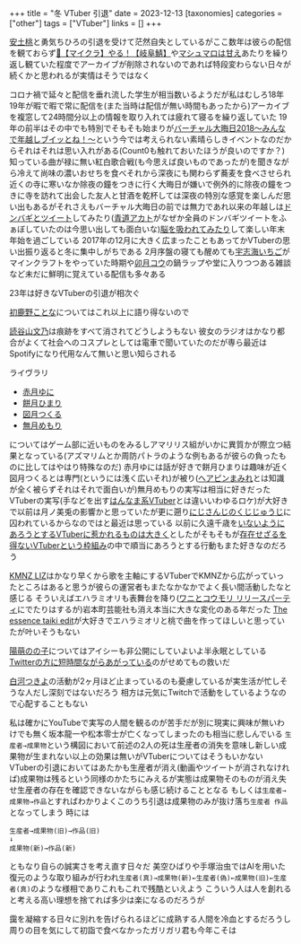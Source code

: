 +++
title = "冬 VTuber 引退"
date = 2023-12-13
[taxonomies]
categories = ["other"]
tags = ["VTuber"]
links = []
+++

[安土桃](https://www.youtube.com/@AzuchiMomo)と勇気ちひろの引退を受けて茫然自失としているがここ数年は彼らの配信を観ておらず[🔴【マイクラ】やる！【岐阜鯖】](https://www.youtube.com/watch?v=8DzwNsYKaSQ)や[マシュマロは甘え](https://www.youtube.com/watch?v=EspKvvaNik4)あたりを繰り返し観ていた程度でアーカイブが削除されないのであれば特段変わらない日々が続くかと思われるが実情はそうではなく

コロナ禍で延々と配信を垂れ流した学生が相当数いるようだが私はむしろ18年19年が暇で暇で常に配信を(また当時は配信が無い時間もあったから)アーカイブを複窓して24時間分以上の情報を取り入れては疲れて寝るを繰り返していた
19年の前半はその中でも特別でそもそも始まりが[バーチャル大晦日2018～みんなで年越しブイッとね！～](https://live.nicovideo.jp/watch/lv316618117)という今では考えられない素晴らしきイベントなのだからそれはそれは思い入れがある(Count0も触れておいたほうが良いのですか？)
知っている曲が禄に無い紅白歌合戦(も今思えば良いものであったが)を聞きながら冷えて尚味の濃いおせちを食べそれから深夜にも関わらず蕎麦を食べさせられ近くの寺に寒いなか除夜の鐘をつきに行く大晦日が嫌いで例外的に除夜の鐘をつきに寺を訪れて出会した友人と甘酒を乾杯しては深夜の特別な感覚を楽しんだ思い出もあるがそれさえもバーチャル大晦日の前では無力であれ以来の年越しは[ドンバギとツイート](https://www.youtube.com/live/aWTSTgIeaec?si=OMmzjyDFZy5yVTAR&t=10284)してみたり([青道アカト](https://www.youtube.com/@aomichi_akato)がなぜか全員のドンバギツイートをふぁぼしていたのは今思い出しても面白いな)[脳を吸われてみたり](https://www.youtube.com/live/Dt1BgIDbXoM?si=sUMUziMDWxrNdEh6&t=6909)して楽しい年末年始を過ごしている
2017年の12月に大きく広まったこともあってかVTuberの思い出振り返ると冬に集中しがちである
2月序盤の寝ても醒めても[宇志海いちご](https://www.youtube.com/@UshimiIchigo)がマインクラフトをやっていた時期や[卯月コウ](https://www.youtube.com/@UzukiKou)の鍋ラップや堂に入りつつある雑談など未だに鮮明に覚えている配信も多々ある

23年は好きなVTuberの引退が相次ぐ

[初鹿野ことな](https://www.youtube.com/@hajikano_kotona)についてはこれ以上に語り得ないので

[読谷山文乃](https://dic.pixiv.net/a/%E8%AA%AD%E8%B0%B7%E5%B1%B1%E6%96%87%E4%B9%83)は痕跡をすべて消されてどうしようもない
彼女のラジオはかなり都合がよくて社会へのコスプレとしては電車で聞いていたのだが専ら最近はSpotifyになり代用なんて無いと思い知らされる

ライヴラリ
- [赤月ゆに](https://www.youtube.com/@UNIchannel)
- [餅月ひまり](https://www.youtube.com/@himarichannel4128)
- [図月つくる](https://www.youtube.com/@tsukuruchannel)
- [無月めもり](https://www.youtube.com/@MuMemori)

についてはゲーム部に近いものをみるしアマリリス組がいかに異質かが際立つ結果となっている(アズマリムとか周防パトラのような例もあるが彼らの負ったものに比してはやはり特殊なのだ)
赤月ゆには話が好きで餅月ひまりは趣味が近く図月つくるとは専門(というには浅く広いそれ)が被り([ヘアピンまみれ](https://www.youtube.com/@hairpin_mamire)とは知識が全く被らずそれはそれで面白いが)無月めもりの実写は相当に好きだった
VTuberの実写(手などを出す[はんなま系VTuber](https://naginami.com)とは違いいわゆるロケ)が大好きで以前は月ノ美兎の影響かと思っていたが更に遡り[にじさんじのくじじゅうじ](https://abema.tv/channels/ultra-games/slots/EEd8uWLPfF3D75)に囚われているからなのではと最近は思っている
以前に久遠千歳を[いないようにあろうとするVTuberに惹かれるものは大きく](../20230628)としたがそもそもが[存在せざるを得ないVTuberという枠組み](../20230625)の中で順当にあろうとする行動もまた好きなのだろう

[KMNZ LIZ](https://www.youtube.com/@KMNZOFFICIAL)はかなり早くから歌を主軸にするVTuberでKMNZから広がっていったところはあると思うが彼らの運営者もまたなかなかでよく長い間活動したなと感じる
そういえばエハラミオリも表舞台を降り([ワニとコウモリ リリースパーティ](https://t.co/SrYuhAKfe0)にでたりはするが)岩本町芸能社も消え本当に大きな変化のある年だった
[The essence taiki edit](https://www.youtube.com/watch?v=habsiR9xib0)が大好きでエハラミオリと桃で曲を作ってほしいと思っていたが叶いそうもない

[陽萌のの子](https://www.youtube.com/@user-ml1je6nd7v)についてはアイシーも非公開にしていよいよ半永眠としている
[Twitterの方に短時間ながらあがっている](https://x.com/Himo_Nonoko/status/1195443062173913088?s=20)のがせめてもの救いだ

[白河つきよ](https://www.youtube.com/@tsukiyochiyo)の活動が2ヶ月ほど止まっているのも憂慮しているが実生活が忙しそうな人だし深刻ではないだろう
相方は元気にTwitchで活動をしているようなので心配することもない

私は確かにYouTubeで実写の人間を観るのが苦手だが別に現実に興味が無いわけでも無く坂本龍一や松本零士が亡くなってしまったのも相当に悲しんでいる
`生産者→成果物`という構図において前述の2人の死は生産者の消失を意味し新しい成果物が生まれない以上の効果は無いがVTuberについてはそうもいかない
VTuberの引退においてはあたかも生産者が消え(動画やツイートが消されなければ)成果物は残るという同様のかたちにみえるが実態は成果物そのものが消え失せ生産者の存在を確認できないながらも感じ続けることとなる
もしくは`生産者→成果物→作品`とすればわかりよくこのうち引退は成果物のみが抜け落ち`生産者 作品`となってしまう
時には
```
生産者→成果物(旧)→作品(旧)
↓
成果物(新)→作品(新)
```
ともなり自らの誠実さを考え直す日々だ
美空ひばりや手塚治虫ではAIを用いた復元のような取り組みが行われ`生産者(真)→成果物(新)←生産者(偽)←成果物(旧)←生産者(真)`のような様相でありこれもこれで残酷といえよう
こういう人は人を創れると考える高い理想を捨てれば多少は楽になるのだろうが


靄を凝縮する日々に別れを告げられるほどに成熟する人間を冷血とするだろうし
周りの目を気にして初詣で食べなかったガリガリ君も今年こそは